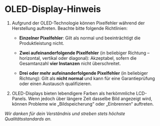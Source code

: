 # OLED-Display-Hinweis

1. Aufgrund der OLED-Technologie können Pixelfehler während der Herstellung auftreten. Beachte bitte folgende Richtlinien:

    - **Einzelner Pixelfehler**: Gilt als normal und beeinträchtigt die Produktleistung nicht.

    - **Zwei aufeinanderfolgende Pixelfehler** (in beliebiger Richtung – horizontal, vertikal oder diagonal): Akzeptabel, sofern die Gesamtanzahl **vier Instanzen** nicht überschreitet.

    - **Drei oder mehr aufeinanderfolgende Pixelfehler** (in beliebiger Richtung): Gilt als **nicht normal** und kann für eine Garantieprüfung oder einen Austausch qualifizieren.

2. OLED-Displays bieten lebendigere Farben als herkömmliche LCD-Panels. Wenn jedoch über längere Zeit dasselbe Bild angezeigt wird, können Probleme wie „Bildspeicherung“ oder „Einbrennen“ auftreten.

*Wir danken für dein Verständnis und streben stets höchste Qualitätsstandards an.*
